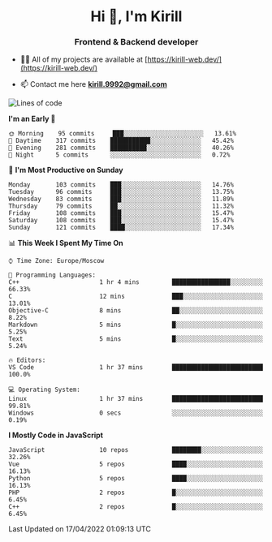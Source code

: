 <h1 align="center">Hi 👋, I'm Kirill</h1>
<h3 align="center">Frontend & Backend developer</h3>

- 👨‍💻 All of my projects are available at [https://kirill-web.dev/](https://kirill-web.dev/)

- 📫 Contact me here **kirill.9992@gmail.com**











<!--START_SECTION:waka-->
![Lines of code](https://img.shields.io/badge/From%20Hello%20World%20I%27ve%20Written-477%20Thousand%20lines%20of%20code-blue)

**I'm an Early 🐤** 

```text
🌞 Morning    95 commits     ███░░░░░░░░░░░░░░░░░░░░░░   13.61% 
🌆 Daytime    317 commits    ███████████░░░░░░░░░░░░░░   45.42% 
🌃 Evening    281 commits    ██████████░░░░░░░░░░░░░░░   40.26% 
🌙 Night      5 commits      ░░░░░░░░░░░░░░░░░░░░░░░░░   0.72%

```
📅 **I'm Most Productive on Sunday** 

```text
Monday       103 commits    ███░░░░░░░░░░░░░░░░░░░░░░   14.76% 
Tuesday      96 commits     ███░░░░░░░░░░░░░░░░░░░░░░   13.75% 
Wednesday    83 commits     ███░░░░░░░░░░░░░░░░░░░░░░   11.89% 
Thursday     79 commits     ██░░░░░░░░░░░░░░░░░░░░░░░   11.32% 
Friday       108 commits    ███░░░░░░░░░░░░░░░░░░░░░░   15.47% 
Saturday     108 commits    ███░░░░░░░░░░░░░░░░░░░░░░   15.47% 
Sunday       121 commits    ████░░░░░░░░░░░░░░░░░░░░░   17.34%

```


📊 **This Week I Spent My Time On** 

```text
⌚︎ Time Zone: Europe/Moscow

💬 Programming Languages: 
C++                      1 hr 4 mins         ████████████████░░░░░░░░░   66.33% 
C                        12 mins             ███░░░░░░░░░░░░░░░░░░░░░░   13.01% 
Objective-C              8 mins              ██░░░░░░░░░░░░░░░░░░░░░░░   8.22% 
Markdown                 5 mins              █░░░░░░░░░░░░░░░░░░░░░░░░   5.25% 
Text                     5 mins              █░░░░░░░░░░░░░░░░░░░░░░░░   5.24%

🔥 Editors: 
VS Code                  1 hr 37 mins        █████████████████████████   100.0%

💻 Operating System: 
Linux                    1 hr 37 mins        █████████████████████████   99.81% 
Windows                  0 secs              ░░░░░░░░░░░░░░░░░░░░░░░░░   0.19%

```

**I Mostly Code in JavaScript** 

```text
JavaScript               10 repos            ████████░░░░░░░░░░░░░░░░░   32.26% 
Vue                      5 repos             ████░░░░░░░░░░░░░░░░░░░░░   16.13% 
Python                   5 repos             ████░░░░░░░░░░░░░░░░░░░░░   16.13% 
PHP                      2 repos             █░░░░░░░░░░░░░░░░░░░░░░░░   6.45% 
C++                      2 repos             █░░░░░░░░░░░░░░░░░░░░░░░░   6.45%

```



 Last Updated on 17/04/2022 01:09:13 UTC
<!--END_SECTION:waka-->
